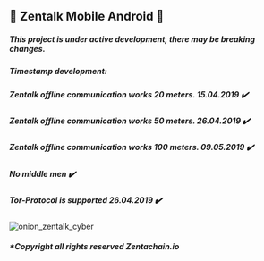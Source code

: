 ## :satellite: Zentalk Mobile Android :satellite:


##### This project is under active development, there may be breaking changes.

##### Timestamp development:

##### Zentalk offline communication works 20 meters. 15.04.2019 ✔️

##### Zentalk offline communication works 50 meters. 26.04.2019 ✔️

##### Zentalk offline communication works 100 meters. 09.05.2019 ✔️

##### No middle men ✔️

##### Tor-Protocol is supported 26.04.2019 ✔️

![onion_zentalk_cyber](https://user-images.githubusercontent.com/40530024/57589057-93c2da00-751e-11e9-8a47-05e8a7c8319e.png)

##### *Copyright all rights reserved Zentachain.io
